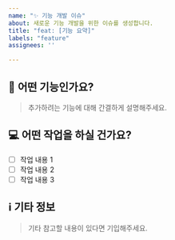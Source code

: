 ```yaml
---
name: "✨ 기능 개발 이슈"
about: 새로운 기능 개발을 위한 이슈를 생성합니다.
title: "feat: [기능 요약]"
labels: "feature"
assignees: ''

---
```


## 📝 어떤 기능인가요?
> 추가하려는 기능에 대해 간결하게 설명해주세요.

## 💻 어떤 작업을 하실 건가요?
- [ ] 작업 내용 1
- [ ] 작업 내용 2
- [ ] 작업 내용 3

## ℹ️ 기타 정보
> 기타 참고할 내용이 있다면 기입해주세요.
